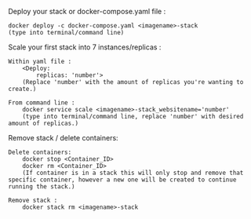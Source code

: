 Deploy your stack or docker-compose.yaml file : 
    
    docker deploy -c docker-compose.yaml <imagename>-stack
    (type into terminal/command line)

Scale your first stack into 7 instances/replicas :
    
    Within yaml file :
        <Deploy:
            replicas: 'number'>
        (Replace 'number' with the amount of replicas you're wanting to create.)
    
    From command line :
        docker service scale <imagename>-stack_websitename='number'
        (type into terminal/command line, replace 'number' with desired amount of replicas.)

Remove stack / delete containers:
    
    Delete containers: 
        docker stop <Container_ID>
        docker rm <Container_ID>
        (If container is in a stack this will only stop and remove that specific container, however a new one will be created to continue running the stack.)
    
    Remove stack :
        docker stack rm <imagename>-stack